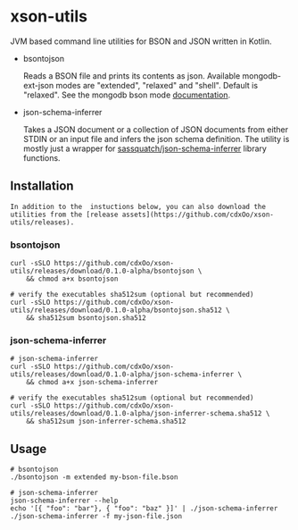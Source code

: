 # xson-utils

JVM based command line utilities for BSON and JSON written in Kotlin.

* bsontojson
    
    Reads a BSON file and prints its contents as json. Available mongodb-ext-json modes are "extended", "relaxed" and "shell". Default is "relaxed".
    See the mongodb bson mode [documentation](https://mongodb.github.io/mongo-java-driver/4.0/bson/extended-json/).

* json-schema-inferrer
    
    Takes a JSON document or a collection of JSON documents from either STDIN or an input file and infers the json schema definition.
    The utility is mostly just a wrapper for [sassquatch/json-schema-inferrer](https://github.com/saasquatch/json-schema-inferrer) library functions.
   


## Installation
    
    In addition to the  instuctions below, you can also download the utilities from the [release assets](https://github.com/cdxOo/xson-utils/releases).

### bsontojson
    
    curl -sSLO https://github.com/cdxOo/xson-utils/releases/download/0.1.0-alpha/bsontojson \
        && chmod a+x bsontojson

    # verify the executables sha512sum (optional but recommended)
    curl -sSLO https://github.com/cdxOo/xson-utils/releases/download/0.1.0-alpha/bsontojson.sha512 \
        && sha512sum bsontojson.sha512

### json-schema-inferrer

    # json-schema-inferrer
    curl -sSLO https://github.com/cdxOo/xson-utils/releases/download/0.1.0-alpha/json-schema-inferrer \
        && chmod a+x json-schema-inferrer

    # verify the executables sha512sum (optional but recommended)
    curl -sSLO https://github.com/cdxOo/xson-utils/releases/download/0.1.0-alpha/json-inferrer-schema.sha512 \
        && sha512sum json-inferrer-schema.sha512

## Usage
    
    # bsontojson
    ./bsontojson -m extended my-bson-file.bson

    # json-schema-inferrer
    json-schema-inferrer --help
    echo '[{ "foo": "bar"}, { "foo": "baz" }]' | ./json-schema-inferrer
    ./json-schema-inferrer -f my-json-file.json
